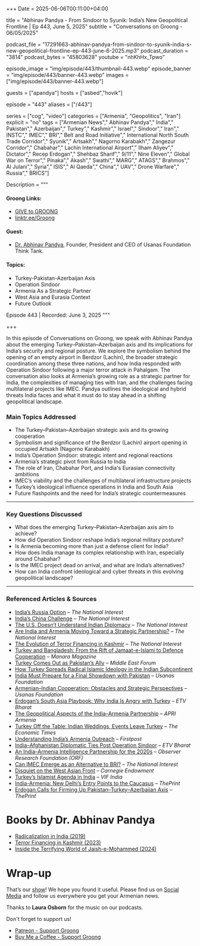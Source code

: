 +++
Date = 2025-06-06T00:11:00+04:00

title = "Abhinav Pandya - From Sindoor to Syunik: India’s New Geopolitical Frontline | Ep 443, June 5, 2025"
subtitle = "Conversations on Groong - 06/05/2025"

podcast_file     = "17291663-abhinav-pandya-from-sindoor-to-syunik-india-s-new-geopolitical-frontline-ep-443-june-6-2025.mp3"
podcast_duration = "3814"
podcast_bytes    = "45803628"
youtube = "nhKhHx_Tpwo"

episode_image = "img/episode/443/thumbnail-443.webp"
episode_banner = "img/episode/443/banner-443.webp"
images = ["img/episode/443/banner-443.webp"]

guests = ["apandya"]
hosts = ["asbed","hovik"]

episode = "443"
aliases = ["/443"]

series = ["cog", "video"]
categories = ["Armenia", "Geopolitics", "Iran"]
explicit = "no"
tags = ["Armenian News"," Abhinav Pandya"," India"," Pakistan"," Azerbaijan"," Turkey"," Kashmir"," Israel"," Sindoor"," Iran"," INSTC"," IMEC"," BRI"," Belt and Road Initiative"," International North South Trade Corridor"," Syunik"," Artsakh"," Nagorno Karabakh"," Zangezur Corridor"," Chabahar"," Lachin International Airport"," Ilham Aliyev"," Dictator"," Recep Erdogan"," Shehbaz Sharif"," 9/11"," Nine Eleven"," Global War on Terror"," Pinaka"," Akash"," Swathi"," MARG"," ATAGS"," Brahmos"," Al Julani"," Syria"," ISIS"," Al Qaeda"," China"," UAV"," Drone Warfare"," Russia"," BRICS"]

Description = """

#### Groong Links:
* [GIVE to GROONG](https://podcasts.groong.org/donate)
* [linktr.ee/Groong](https://linktr.ee/groong)

#### Guest:
* [Dr. Abhinav Pandya](https://podcasts.groong.org/guest/apandya), Founder, President and CEO of Usanas Foundation Think Tank.

#### Topics:
* Turkey-Pakistan-Azerbaijan Axis
* Operation Sindoor
* Armenia As a Strategic Partner
* West Asia and Eurasia Context
* Future Outlook

Episode 443 | Recorded: June 3, 2025
"""

+++

In this episode of Conversations on Groong, we speak with Abhinav Pandya about the emerging Turkey–Pakistan–Azerbaijan axis and its implications for India’s security and regional posture. We explore the symbolism behind the opening of an empty airport in Berdzor (Lachin), the broader strategic coordination among these three nations, and how India responded with Operation Sindoor following a major terror attack in Pahalgam. The conversation also looks at Armenia’s growing role as a strategic partner for India, the complexities of managing ties with Iran, and the challenges facing multilateral projects like IMEC. Pandya outlines the ideological and hybrid threats India faces and what it must do to stay ahead in a shifting geopolitical landscape.

### **Main Topics Addressed**

- The Turkey–Pakistan–Azerbaijan strategic axis and its growing cooperation  
- Symbolism and significance of the Berdzor (Lachin) airport opening in occupied Artsakh (Nagorno Karabakh)
- India’s Operation Sindoor: strategic intent and regional reactions  
- Armenia’s strategic pivot from Russia to India  
- The role of Iran, Chabahar Port, and India's Eurasian connectivity ambitions  
- IMEC’s viability and the challenges of multilateral infrastructure projects  
- Turkey’s ideological influence operations in India and South Asia  
- Future flashpoints and the need for India’s strategic countermeasures

---

### **Key Questions Discussed**

- What does the emerging Turkey–Pakistan–Azerbaijan axis aim to achieve?  
- How did Operation Sindoor reshape India’s regional military posture?  
- Is Armenia becoming more than just a defense client for India?  
- How does India manage its complex relationship with Iran, especially around Chabahar?  
- Is the IMEC project dead on arrival, and what are India’s alternatives?  
- How can India confront ideological and cyber threats in this evolving geopolitical landscape?

---

### **Referenced Articles & Sources**

- [India’s Russia Option](https://nationalinterest.org/feature/indias-russia-option-212015) – *The National Interest*  
- [India’s China Challenge](https://nationalinterest.org/feature/indias-china-challenge-211295) – *The National Interest*  
- [The U.S. Doesn’t Understand Indian Diplomacy](https://nationalinterest.org/feature/us-doesnt-understand-indian-diplomacy-209942) – *The National Interest*  
- [Are India and Armenia Moving Toward a Strategic Partnership?](https://nationalinterest.org/feature/are-india-and-armenia-moving-toward-strategic-partnership-208173) – *The National Interest*  
- [The Evolution of Terror Financing in Kashmir](https://nationalinterest.org/feature/evolution-terror-financing-kashmir-207150) – *The National Interest*  
- [Turkey and Bangladesh: From the Rift of Jamaat-e-Islami to Defence Cooperation](https://manaramagazine.org/2021/12/turkey-and-bangladesh-from-the-rift-of-jamaat-e-islami-to-defence-cooperation/) – *Manara Magazine*  
- [Turkey Comes Out as Pakistan’s Ally](https://www.meforum.org/mef-observer/turkey-comes-out-as-pakistans-ally) – *Middle East Forum*  
- [How Turkey Spreads Radical Islamic Ideology in the Indian Subcontinent](https://www.linkedin.com/pulse/how-t%C3%BCrkiye-spreads-radical-islamic-ideology-indian-raj-%E0%A4%85%E0%A4%AD-%E0%A4%B7-%E0%A4%95-%E0%A4%B0-%E0%A4%9C--hdsif/)  
- [India Must Prepare for a Final Showdown with Pakistan](https://usanasfoundation.com/india-must-prepare-for-a-final-showdown-with-pakistan-another-war-coming-soon) – *Usanas Foundation*  
- [Armenian–Indian Cooperation: Obstacles and Strategic Perspectives](https://usanasfoundation.com/armenian-indian-cooperation-about-obstacles-and-new-strategic-perspectives) – *Usanas Foundation*  
- [Erdogan’s South Asia Playbook: Why India Is Angry with Turkey](https://www.etvbharat.com/en/!international/erdogans-south-asia-playbook-why-india-is-angry-with-turkey-enn25051404514) – *ETV Bharat*  
- [The Geopolitical Aspects of the India–Armenia Partnership](https://apri.institute/the-geopolitical-aspects-of-the-india-armenia-partnership/) – *APRI Armenia*  
- [Turkey Off the Table: Indian Weddings, Events Leave Turkey](https://economictimes.indiatimes.com/nri/visit/turkey-off-the-table-indian-weddings-corporate-events-move-out-over-ankaras-pro-pakistan-stance/articleshow/121323514.cms) – *The Economic Times*  
- [Understanding India’s Armenia Outreach](https://www.firstpost.com/opinion/understanding-indias-armenia-outreach-amid-global-power-play-in-south-caucasus-13579412.html) – *Firstpost*  
- [India–Afghanistan Diplomatic Ties Post Operation Sindoor](https://www.etvbharat.com/en/!international/india-afghanistan-diplomatic-ties-post-operation-sindoor-pakistan-taliban-enn25051604574) – *ETV Bharat*  
- [An India–Armenia Intelligence Partnership for the 2020s](https://www.orfonline.org/research/an-india-armenia-intelligence-partnership-for-the-2020s) – *Observer Research Foundation (ORF)*  
- [Can IMEC Emerge as an Alternative to BRI?](https://nationalinterest.org/feature/can-imec-emerge-alternative-bri-206906) – *The National Interest*  
- [Disquiet on the West Asian Front](https://carnegieendowment.org/middle-east/diwan/2024/10/disquiet-on-the-west-asian-front?lang=en) – *Carnegie Endowment*  
- [Turkey’s Islamist Agenda in India](https://www.vifindia.org/sites/default/files/turkey-s-islamist-agenda-in-india.pdf) – *VIF India*  
- [India-Armenia: New Delhi’s Entry Points to the Caucasus](https://theprint.in/opinion/armenia-buying-indian-weapons/2642025/) – *ThePrint*  
- [Erdogan Calls for Firming Up Pakistan–Turkey–Azerbaijan Axis](https://theprint.in/world/erdogan-calls-for-firming-up-pakistan-turkey-azerbaijan-axis-baku-offers-2-bn-for-islamabad/2640907/) – *ThePrint*

# Books by Dr. Abhinav Pandya

- [Radicalization in India (2019)](https://a.co/d/6IqUFRW)
- [Terror Financing in Kashmir (2023)](https://a.co/d/9suTnNM)
- [Inside the Terrifying World of Jaish-e-Mohammed (2024)](https://a.co/d/j4VJwZ0)

# Wrap-up

That’s our [show](https://podcasts.groong.org/)! We hope you found it useful. Please find us on [Social Media](https://linktr.ee/groong) and follow us everywhere you get your Armenian news.

Thanks to **Laura Osborn** for the music on our podcasts.

Don't forget to support us!
* [Patreon - Support Groong](https://www.patreon.com/ann_groong)
* [Buy Me a Coffee - Support Groong](https://www.buymeacoffee.com/groong)

